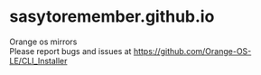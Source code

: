 # sasytoremember.github.io
Orange os mirrors
<br/>
Please report bugs and issues at https://github.com/Orange-OS-LE/CLI_Installer
